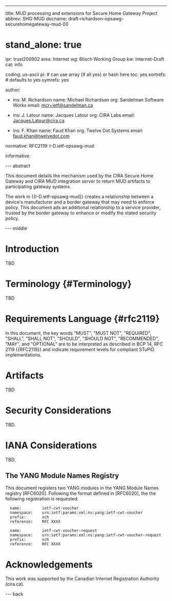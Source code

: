 ---
title: MUD processing and extensions for Secure Home Gateway Project
abbrev: SHG-MUD
docname: draft-richardson-opsawg-securehomegateway-mud-00

# stand_alone: true

ipr: trust200902
area: Internet
wg: 6tisch Working Group
kw: Internet-Draft
cat: info

coding: us-ascii
pi:    # can use array (if all yes) or hash here
  toc: yes
  sortrefs:   # defaults to yes
  symrefs: yes

author:


- ins: M. Richardson
  name: Michael Richardson
  org: Sandelman Software Works
  email: mcr+ietf@sandelman.ca

- ins: J. Latour
  name: Jacques Latour
  org: CIRA Labs
  email: Jacques.Latour@cira.ca

- ins: F. Khan
  name: Faud Khan
  org: Twelve Dot Systems
  email: faud.khan@twelvedot.com

normative:
  RFC2119:
  I-D.ietf-opsawg-mud:

informative:

--- abstract

This document details the mechanism used by the CIRA Secure Home Gateway
and CIRA MUD integration server to return MUD artifacts to participating
gateway systems.

The work in {{I-D.ietf-opsawg-mud}} creates a relationship between a device's
manufacturer and a border gateway that may need to enforce policy.  This
document ads an additional relationship to a service provider, trusted by
the border gateway to enhance or modify the stated security policy.

--- middle

# Introduction

TBD

# Terminology          {#Terminology}

TBD

# Requirements Language {#rfc2119}

In this document, the key words "MUST", "MUST NOT", "REQUIRED",
"SHALL", "SHALL NOT", "SHOULD", "SHOULD NOT", "RECOMMENDED", "MAY",
and "OPTIONAL" are to be interpreted as described in BCP 14, RFC 2119
{{RFC2119}} and indicate requirement levels for compliant STuPiD
implementations.

# Artifacts

TBD

# Security Considerations

TBD.

# IANA Considerations

TBD.

## The YANG Module Names Registry

This document registers two YANG modules in the YANG Module Names
registry [RFC6020].  Following the format defined in [RFC6020], the
the following registration is requested:

      name:         ietf-cwt-voucher
      namespace:    urn:ietf:params:xml:ns:yang:ietf-cwt-voucher
      prefix:       vch
      reference:    RFC XXXX

      name:         ietf-cwt-voucher-request
      namespace:    urn:ietf:params:xml:ns:yang:ietf-cwt-voucher-request
      prefix:       vch
      reference:    RFC XXXX

# Acknowledgements

This work was supported by the Canadian Internet Registration Authority (cira.ca).

--- back

